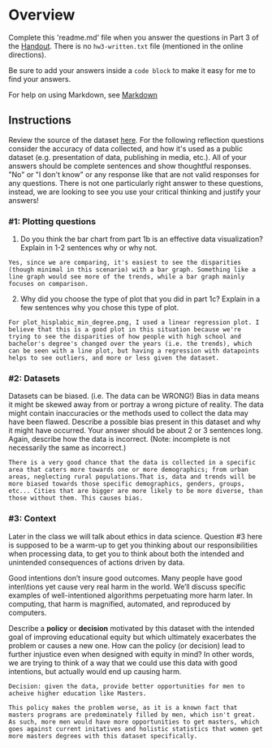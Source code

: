 # Overview
Complete this 'readme.md' file when you answer the questions in Part 3 of the [Handout](https://courses.cs.washington.edu/courses/cse163/21wi/hw3/spec.html). There is no `hw3-written.txt` file (mentioned in the online directions).   

Be sure to add your answers inside a ```code block``` to make it easy for me to find your answers.

For help on using Markdown, see [Markdown](https://gist.github.com/cuonggt/9b7d08a597b167299f0d)

## Instructions
Review the source of the dataset [here](https://nces.ed.gov/programs/digest/d18/tables/dt18_104.20.asp). For the following reflection questions consider the accuracy of data collected, and how it's used as a public dataset (e.g. presentation of data, publishing in media, etc.). All of your answers should be complete sentences and show thoughtful responses. "No" or "I don't know" or any response like that are not valid responses for any questions. There is not one particularly right answer to these questions, instead, we are looking to see you use your critical thinking and justify your answers!

### #1: Plotting questions
1. Do you think the bar chart from part 1b is an effective data visualization? Explain in 1-2 sentences why or why not.
```
Yes, since we are comparing, it's easiest to see the disparities (though minimal in this scenario) with a bar graph. Something like a line graph would see more of the trends, while a bar graph mainly focuses on comparison.
```
2. Why did you choose the type of plot that you did in part 1c? Explain in a few sentences why you chose this type of plot.
```
For plot_hisplabic_min_degree.png, I used a linear regression plot. I believe that this is a good plot in this situation because we're trying to see the disparities of how people with high school and bachelor's degree's changed over the years (i.e. the trends), which can be seen with a line plot, but having a regression with datapoints helps to see outliers, and more or less given the dataset.
```

### #2: Datasets
Datasets can be biased. (i.e. The data can be WRONG!)
Bias in data means it might be skewed away from or portray a wrong picture of reality. 
The data might contain inaccuracies or the methods used to collect the data may have 
been flawed. Describe a possible bias present in this dataset and why it might have 
occurred. Your answer should be about 2 or 3 sentences long. Again, describe how
the data is incorrect. (Note: incomplete is not necessarily the same as incorrect.)
```
There is a very good chance that the data is collected in a specific area that caters more towards one or more demographics; from urban areas, neglecting rural populations.That is, data and trends will be more biased towards those specific demographics, genders, groups, etc... Cities that are bigger are more likely to be more diverse, than those without them. This causes bias.

```
### #3: Context
Later in the class we will talk about ethics in data science. Question #3 here is 
supposed to be a warm-up to get you thinking about our responsibilities when processing
data, to get you to think about both the intended and unintended consequences of
actions driven by data. 

Good intentions don’t insure good outcomes. Many people have good inten\tions yet cause very real 
harm in the world. We’ll discuss specific examples of well-intentioned algorithms 
perpetuating more harm later. In computing, that harm is magnified, 
automated, and reproduced by computers.

Describe a **policy** or **decision** motivated by this dataset with the 
intended goal of improving educational equity but which ultimately exacerbates 
the problem or causes a new one. How can the policy (or decision) lead to further 
injustice even when designed with equity in mind? In other words, we are trying 
to think of a way that we could use this data with good intentions, but actually 
would end up causing harm. 
```
Decision: given the data, provide better opportunities for men to acheive higher education like Masters.

This policy makes the problem worse, as it is a known fact that masters programs are predominately filled by men, which isn't great. As such, more men would have more opportunities to get masters, which goes against current initatives and holistic statistics that women get more masters degrees with this dataset specifically.
```
